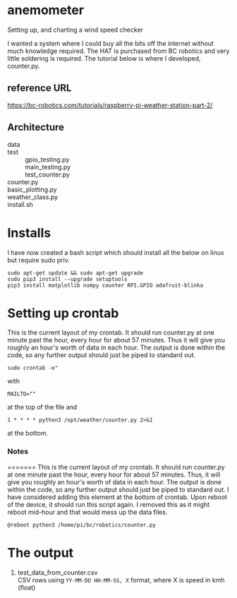 # anemometer
Setting up, and charting a wind speed checker

I wanted a system where I could buy all the bits off the internet without much knowledge required. The HAT is purchased from BC robotics and very little soldering is required. The tutorial below is where I developed, counter.py.

## reference URL
https://bc-robotics.com/tutorials/raspberry-pi-weather-station-part-2/

## Architecture
<dl>
  <dt>data</dt>
  <dt>test</dt>
  <dd>gpio_testing.py</dd>
  <dd>main_testing.py</dd>
  <dd>test_counter.py</dd>
  <dt>counter.py</dt>
  <dt>basic_plotting.py</dt>
  <dt>weather_class.py</dt>
  <dt>install.sh</dt>
</dl>


# Installs
I have now created a bash script which should install all the below on linux but require sudo priv.
```
sudo apt-get update && sudo apt-get upgrade
sudo pip3 install --upgrade setuptools
pip3 install matplotlib numpy counter RPI.GPIO adafruit-blinka
```

# Setting up crontab
This is the current layout of my crontab. It should run counter.py at one minute past the hour, every hour for about 57 minutes. Thus it will give you roughly an hour's worth of data in each hour. The output is done within the code, so any further output should just be piped to standard out.  
```
sudo crontab -e"
```
with 
```
MAILTO=""
```
at the top of the file and 
```
1 * * * * python3 /opt/weather/counter.py 2>&1
```
at the bottom.

### Notes
=======
This is the current layout of my crontab. It should run counter.py at one minute past the hour, every hour for about 57 minutes. Thus, it will give you roughly an hour's worth of data in each hour. The output is done within the code, so any further output should just be piped to standard out.
I have considered adding this element at the bottom of crontab. Upon reboot of the device, it should run this script again. I removed this as it might reboot mid-hour and that would mess up the data files.
```
@reboot python3 /home/pi/bc/robotics/counter.py
```

# The output
1. test_data_from_counter.csv  
CSV rows using `YY-MM-DD HH-MM-SS, X` format, where X is speed in kmh (float)
